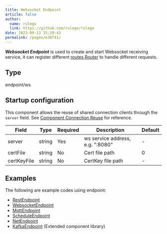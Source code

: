 ```yaml
---
title: Websocket Endpoint
article: false
author: 
  name: rulego
  link: https://github.com/rulego/rulego
date: 2023-09-13 15:29:43
permalink: /pages/e36f41/
---
```


***Websocket Endpoint*** is used to create and start Websocket receiving service, it can register different [routes Router](/en/pages/45008b/) to handle different requests.

## Type

endpoint/ws

## Startup configuration
This component allows the reuse of shared connection clients through the `server` field. See [Component Connection Reuse](/en/pages/baa05d/) for reference.

| Field       | Type   | Required | Description                      | Default |
|-------------|--------|----------|----------------------------------|---------|
| server      | string | Yes      | ws service address, e.g. ":8080" | -       |
| certFile    | string | No       | Cert file path                   | 0       |
| certKeyFile | string | No       | CertKey file path                | -       |

## Examples

The following are example codes using endpoint:
- [RestEndpoint](https://github.com/rulego/rulego/tree/main/examples/http_endpoint/http_endpoint.go)
- [WebsocketEndpoint](https://github.com/rulego/rulego/tree/main/endpoint/websocket/websocket_test.go)
- [MqttEndpoint](https://github.com/rulego/rulego/tree/main/endpoint/mqtt/mqtt_test.go)
- [ScheduleEndpoint](https://github.com/rulego/rulego/tree/main/endpoint/schedule/schedule_test.go)
- [NetEndpoint](https://github.com/rulego/rulego/tree/main/endpoint/net/net_test.go)
- [KafkaEndpoint](https://github.com/rulego/rulego-components/blob/main/endpoint/kafka/kafka_test.go) (Extended component library)